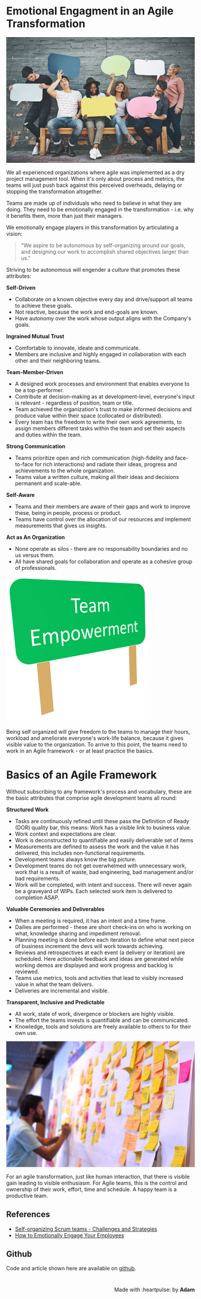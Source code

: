 # Emotional Engagment in an Agile Transformation

 <!-- title: Emotional Engagment in an Agile Transformation -->
 
 ![Image: Emotionally engaged teams](banner.jpg "Image: Shutter Stock")
 

We all experienced organizations where agile was implemented as a dry project management tool. When it's only about process and metrics, the teams will just push back against this perceived overheads, delaying or stopping the transformation altogether.

Teams are made up of individuals who need to believe in what they are doing. 
They need to be emotionally engaged in the transformation - i.e. why it benefits them, more than just their managers.

We emotionally engage players in this transformation by articulating a vision:

> "We aspire to be autonomous by self-organizing around our goals, and designing our work to accomplish shared objectives larger than us."

Striving to be autonomous will engender a *culture* that promotes these attributes:

**Self-Driven**

- Collaborate on a known objective every day and drive/support all teams to achieve these goals.
- Not reactive, because the work and end-goals are known.
- Have autonomy over the work whose output aligns with the Company's goals.

**Ingrained Mutual Trust**

- Comfortable to innovate, ideate and communicate.
- Members are inclusive and highly engaged in collaboration with each other and their neighboring teams.
   
**Team-Member-Driven**

- A designed work processes and environment that enables everyone to be a top-performer.
- Contribute at decision-making as at development-level, everyone's input is relevant - regardless of position, team or title.
- Team achieved the organization's trust to make informed decisions and produce value within  their space (collocated or distributed). 
- Every team has the freedom to write their own work agreements, to assign members different tasks within the team and set their aspects and duties within the team. 

**Strong Communication**

- Teams prioritize open and rich communication (high-fidelity and face-to-face for rich interactions) and radiate their ideas, progress and achievements to the whole organization.
- Teams value a written culture, making all their ideas and decisions permanent and scale-able.

**Self-Aware**

- Teams and their members are aware of their gaps and work to improve these, being in people, process or product.
- Teams have control over the allocation of our resources and implement measurements that gives us insights.

**Act as An Organization**

- None operate as silos - there are no responsability boundaries and no us versus them.
- All have shared goals for collaboration and operate as a cohesive group of professionals.

![Image: Start by Empowering the Team](Team-Empowerment.png "Image: Image Stock")


Being self organized will give freedom to the teams to manage their hours, workload and ameliorate everyone's work-life balance, because it gives visible value to the organization. 
To arrive to this point, the teams need to work in an Agile framework - or at least practice the basics.

# Basics of an Agile Framework

Without subscribing to any framework's process and vocabulary, these are the basic attributes that comprise agile development teams all round:

**Structured Work**

- Tasks are continuously refined until these pass the Definition of Ready (DOR) quality bar, this means: Work has a visible link to business value.
- Work context and expectations are clear.
- Work is deconstructed to quantifiable and easily deliverable set of items
- Measurements are defined to assess the work and the value it has delivered, this includes non-functional requirements.
- Development teams always know the big picture.
- Development teams do not get overwhelmed with unnecessary work, work that is a result of waste, bad engineering, bad management and/or bad requirements.
- Work will be completed, with intent and success. There will never again be a graveyard of WIPs. Each selected work item is delivered to completion ASAP.

**Valuable Ceremonies and Deliverables**

- When a meeting is required, it has an intent and a time frame. 
- Dailies are performed - these are short check-ins on who is working on what, knowledge sharing and impediment removal. 
- Planning meeting is done before each iteration to define what next piece of business increment the devs will work towards achieving. 
- Reviews and retrospectives at each event (a delivery or iteration) are scheduled. Here actionable feedback and ideas are generated while working demos are displayed and work progress and backlog is reviewed.
- Teams use metrics, tools and activities that lead to visibly increased value in what the team delivers.
- Deliveries are incremental and visible.

**Transparent, Inclusive and Predictable**

- All work, state of work, divergence or blockers are highly visible.
- The effort the teams invests is quantifiable and can be communicated.
- Knowledge, tools and solutions are freely available to others to for their own use.

![Image: Agile Planning](agilebasics.jpg "Image: Shutter Stock")

For an agile transformation, just like human interaction, that there is visible gain leading to visible enthusiasm. 
For Agile teams, this is the control and ownership of their work, effort, time and schedule. A happy team is a productive team.

## References

- [Self-organizing Scrum teams - Challenges and Strategies](https://agilealliance.org/wp-content/uploads/2016/01/Self-organizing-Scrum-teams-Challenges-and-Strategies.pdf)
- [How to Emotionally Engage Your Employees](https://www.knowledgecity.com/blog/how-to-emotionally-engage-your-employees-and-set-your-organization-up-for-success/)

## Github

Code and article shown here are available on [github](https://github.com/adamd1985/articles/tree/main/emotional_engagement_in_agile).

#
<div align="right">Made with :heartpulse: by <b>Adam</b></div>
